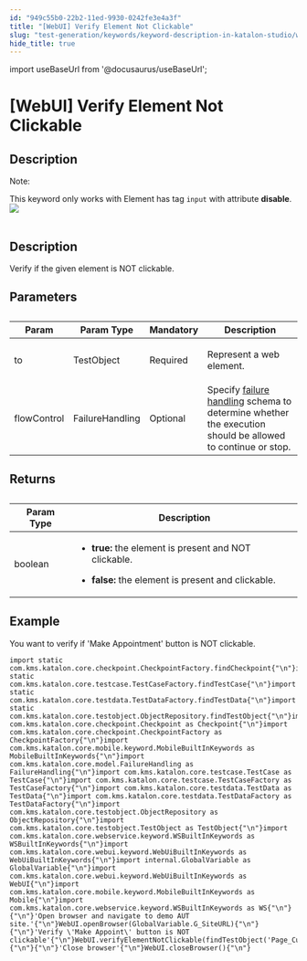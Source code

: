 ```yaml
---
id: "949c55b0-22b2-11ed-9930-0242fe3e4a3f"
title: "[WebUI] Verify Element Not Clickable"
slug: "test-generation/keywords/keyword-description-in-katalon-studio/web-ui-keywords/webui-verify-element-not-clickable"
hide_title: true
---
```

import useBaseUrl from '@docusaurus/useBaseUrl';


# <a id="id_0" class="anchor_top_offset"/><a id="ariaid-title1" class="anchor_top_offset"/>[WebUI] Verify Element Not Clickable


## <a id="id_0__id" class="anchor_top_offset"/>Description

                        
<div xmlns="http://www.w3.org/1999/xhtml" className="note note note_note"><span className="note__title">Note:</span> 
  <p className="p">This keyword only works with Element has tag <code className="ph codeph">input</code> with attribute <strong className="ph b">disable</strong>. <img className="image" src={useBaseUrl("https://github.com/katalon-studio/docs-images/raw/master/katalon-studio/docs/webui-verify-element-not-clickable/uua9rf0a0ve6.png")} /><br /><br />
  </p>
</div>
        

## <a id="id_0__id_1" class="anchor_top_offset"/>Description

                        
<p xmlns="http://www.w3.org/1999/xhtml" className="p">Verify if the given element is NOT clickable. </p> 
        

## <a id="id_0__id_2" class="anchor_top_offset"/>Parameters

                        
<table xmlns="http://www.w3.org/1999/xhtml" className="table"><caption /><thead className="thead"><tr className><th className="entry anchor_top_offset" id="id_0__id_2__entry__1">Param</th><th className="entry anchor_top_offset" id="id_0__id_2__entry__2">Param Type</th><th className="entry anchor_top_offset" id="id_0__id_2__entry__3">Mandatory</th><th className="entry anchor_top_offset" id="id_0__id_2__entry__4">Description</th></tr></thead><tbody className="tbody"><tr className><td className="entry" headers="id_0__id_2__entry__1 id_0__id_2__entry__2 id_0__id_2__entry__3 id_0__id_2__entry__4 ">to</td><td className="entry" headers="id_0__id_2__entry__1 id_0__id_2__entry__2 id_0__id_2__entry__3 id_0__id_2__entry__4 ">TestObject</td><td className="entry" headers="id_0__id_2__entry__1 id_0__id_2__entry__2 id_0__id_2__entry__3 id_0__id_2__entry__4 ">Required</td><td className="entry" headers="id_0__id_2__entry__1 id_0__id_2__entry__2 id_0__id_2__entry__3 id_0__id_2__entry__4 ">         <p className="p">Represent a web element.</p>       </td></tr><tr className><td className="entry" headers="id_0__id_2__entry__1 id_0__id_2__entry__2 id_0__id_2__entry__3 id_0__id_2__entry__4 ">flowControl</td><td className="entry" headers="id_0__id_2__entry__1 id_0__id_2__entry__2 id_0__id_2__entry__3 id_0__id_2__entry__4 ">FailureHandling</td><td className="entry" headers="id_0__id_2__entry__1 id_0__id_2__entry__2 id_0__id_2__entry__3 id_0__id_2__entry__4 ">Optional</td><td className="entry" headers="id_0__id_2__entry__1 id_0__id_2__entry__2 id_0__id_2__entry__3 id_0__id_2__entry__4 ">Specify <a className="xref j-external-link" href="https://docs.katalon.com/katalon-studio/docs/failure-handling.html" target="_blank">failure handling</a> schema to determine whether the execution should be allowed to continue or stop.</td></tr></tbody></table> 
        

## <a id="id_0__id_3" class="anchor_top_offset"/>Returns

                        
<table xmlns="http://www.w3.org/1999/xhtml" className="table"><caption /><thead className="thead"><tr className><th className="entry anchor_top_offset" id="id_0__id_3__entry__1">Param Type</th><th className="entry anchor_top_offset" id="id_0__id_3__entry__2">Description</th></tr></thead><tbody className="tbody"><tr className><td className="entry" headers="id_0__id_3__entry__1 id_0__id_3__entry__2 ">boolean</td><td className="entry" headers="id_0__id_3__entry__1 id_0__id_3__entry__2 ">         <ul className="ul"><li className="li">             <p className="p"> <strong className="ph b">true:</strong> the element is present and NOT clickable.</p>           </li><li className="li"> <strong className="ph b">false:</strong> the element is present and clickable.</li></ul>       </td></tr></tbody></table> 
        

## <a id="id_0__id_4" class="anchor_top_offset"/>Example

                        
<p xmlns="http://www.w3.org/1999/xhtml" className="p">You want to verify if 'Make Appointment' button is NOT clickable.</p> 
            
<pre xmlns="http://www.w3.org/1999/xhtml" className="pre codeblock"><code>import static com.kms.katalon.core.checkpoint.CheckpointFactory.findCheckpoint{"\n"}import static com.kms.katalon.core.testcase.TestCaseFactory.findTestCase{"\n"}import static com.kms.katalon.core.testdata.TestDataFactory.findTestData{"\n"}import static com.kms.katalon.core.testobject.ObjectRepository.findTestObject{"\n"}import com.kms.katalon.core.checkpoint.Checkpoint as Checkpoint{"\n"}import com.kms.katalon.core.checkpoint.CheckpointFactory as CheckpointFactory{"\n"}import com.kms.katalon.core.mobile.keyword.MobileBuiltInKeywords as MobileBuiltInKeywords{"\n"}import com.kms.katalon.core.model.FailureHandling as FailureHandling{"\n"}import com.kms.katalon.core.testcase.TestCase as TestCase{"\n"}import com.kms.katalon.core.testcase.TestCaseFactory as TestCaseFactory{"\n"}import com.kms.katalon.core.testdata.TestData as TestData{"\n"}import com.kms.katalon.core.testdata.TestDataFactory as TestDataFactory{"\n"}import com.kms.katalon.core.testobject.ObjectRepository as ObjectRepository{"\n"}import com.kms.katalon.core.testobject.TestObject as TestObject{"\n"}import com.kms.katalon.core.webservice.keyword.WSBuiltInKeywords as WSBuiltInKeywords{"\n"}import com.kms.katalon.core.webui.keyword.WebUiBuiltInKeywords as WebUiBuiltInKeywords{"\n"}import internal.GlobalVariable as GlobalVariable{"\n"}import com.kms.katalon.core.webui.keyword.WebUiBuiltInKeywords as WebUI{"\n"}import com.kms.katalon.core.mobile.keyword.MobileBuiltInKeywords as Mobile{"\n"}import com.kms.katalon.core.webservice.keyword.WSBuiltInKeywords as WS{"\n"}{"\n"}'Open browser and navigate to demo AUT site.'{"\n"}WebUI.openBrowser(GlobalVariable.G_SiteURL){"\n"}{"\n"}'Verify \'Make Appoint\' button is NOT clickable'{"\n"}WebUI.verifyElementNotClickable(findTestObject('Page_CuraHomepage/btn_MakeAppointment')){"\n"}{"\n"}'Close browser'{"\n"}WebUI.closeBrowser(){"\n"}</code></pre> 
        
